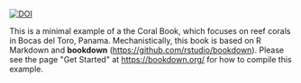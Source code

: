 
[![DOI](https://zenodo.org/badge/77755244.svg)](https://zenodo.org/badge/latestdoi/77755244)

This is a minimal example of a the Coral Book, which focuses on reef corals in Bocas del Toro, Panama. Mechanistically, this book is based on R Markdown and **bookdown** (https://github.com/rstudio/bookdown). Please see the page "Get Started" at https://bookdown.org/ for how to compile this example.
